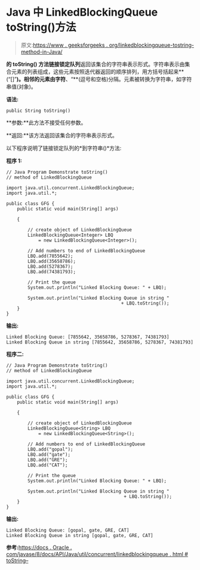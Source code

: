 # Java 中 LinkedBlockingQueue toString()方法

> 原文:[https://www . geeksforgeeks . org/linkedblockingqueue-tostring-method-in-Java/](https://www.geeksforgeeks.org/linkedblockingqueue-tostring-method-in-java/)

**的 **toString()** 方法链接锁定队列**返回该集合的字符串表示形式。字符串表示由集合元素的列表组成，这些元素按照迭代器返回的顺序排列，用方括号括起来**(“[]”**)。相邻的元素由字符**、“**(逗号和空格)分隔。元素被转换为字符串，如字符串值(对象)。

**语法:**

```
public String toString()
```

**参数:**此方法不接受任何参数。

**返回:**该方法返回该集合的字符串表示形式。

以下程序说明了链接锁定队列的*到字符串()*方法:

**程序 1:**

```
// Java Program Demonstrate toString()
// method of LinkedBlockingQueue

import java.util.concurrent.LinkedBlockingQueue;
import java.util.*;

public class GFG {
    public static void main(String[] args)

    {

        // create object of LinkedBlockingQueue
        LinkedBlockingQueue<Integer> LBQ
            = new LinkedBlockingQueue<Integer>();

        // Add numbers to end of LinkedBlockingQueue
        LBQ.add(7855642);
        LBQ.add(35658786);
        LBQ.add(5278367);
        LBQ.add(74381793);

        // Print the queue
        System.out.println("Linked Blocking Queue: " + LBQ);

        System.out.println("Linked Blocking Queue in string " 
                                           + LBQ.toString());
    }
}
```

**输出:**

```
Linked Blocking Queue: [7855642, 35658786, 5278367, 74381793]
Linked Blocking Queue in string [7855642, 35658786, 5278367, 74381793]

```

**程序二:**

```
// Java Program Demonstrate toString()
// method of LinkedBlockingQueue

import java.util.concurrent.LinkedBlockingQueue;
import java.util.*;

public class GFG {
    public static void main(String[] args)

    {

        // create object of LinkedBlockingQueue
        LinkedBlockingQueue<String> LBQ
            = new LinkedBlockingQueue<String>();

        // Add numbers to end of LinkedBlockingQueue
        LBQ.add("gopal");
        LBQ.add("gate");
        LBQ.add("GRE");
        LBQ.add("CAT");

        // Print the queue
        System.out.println("Linked Blocking Queue: " + LBQ);

        System.out.println("Linked Blocking Queue in string " 
                                            + LBQ.toString());
    }
}
```

**输出:**

```
Linked Blocking Queue: [gopal, gate, GRE, CAT]
Linked Blocking Queue in string [gopal, gate, GRE, CAT]

```

**参考:**[https://docs . Oracle . com/javase/8/docs/API/Java/util/concurrent/linkedblockingqueue . html # toString–](https://docs.oracle.com/javase/8/docs/api/java/util/concurrent/LinkedBlockingQueue.html#toString--)